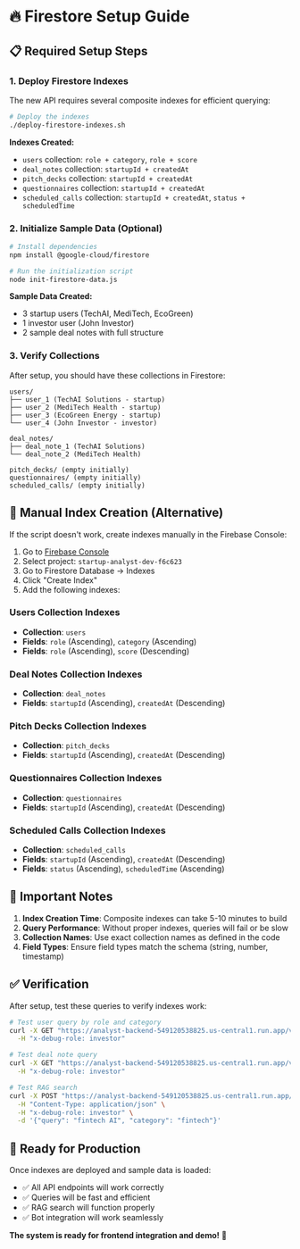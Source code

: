 # 🔥 Firestore Setup Guide

## 📋 **Required Setup Steps**

### **1. Deploy Firestore Indexes**

The new API requires several composite indexes for efficient querying:

```bash
# Deploy the indexes
./deploy-firestore-indexes.sh
```

**Indexes Created:**
- `users` collection: `role + category`, `role + score`
- `deal_notes` collection: `startupId + createdAt`
- `pitch_decks` collection: `startupId + createdAt`
- `questionnaires` collection: `startupId + createdAt`
- `scheduled_calls` collection: `startupId + createdAt`, `status + scheduledTime`

### **2. Initialize Sample Data (Optional)**

```bash
# Install dependencies
npm install @google-cloud/firestore

# Run the initialization script
node init-firestore-data.js
```

**Sample Data Created:**
- 3 startup users (TechAI, MediTech, EcoGreen)
- 1 investor user (John Investor)
- 2 sample deal notes with full structure

### **3. Verify Collections**

After setup, you should have these collections in Firestore:

```
users/
├── user_1 (TechAI Solutions - startup)
├── user_2 (MediTech Health - startup)
├── user_3 (EcoGreen Energy - startup)
└── user_4 (John Investor - investor)

deal_notes/
├── deal_note_1 (TechAI Solutions)
└── deal_note_2 (MediTech Health)

pitch_decks/ (empty initially)
questionnaires/ (empty initially)
scheduled_calls/ (empty initially)
```

## 🔧 **Manual Index Creation (Alternative)**

If the script doesn't work, create indexes manually in the Firebase Console:

1. Go to [Firebase Console](https://console.firebase.google.com)
2. Select project: `startup-analyst-dev-f6c623`
3. Go to Firestore Database → Indexes
4. Click "Create Index"
5. Add the following indexes:

### **Users Collection Indexes**
- **Collection**: `users`
- **Fields**: `role` (Ascending), `category` (Ascending)
- **Fields**: `role` (Ascending), `score` (Descending)

### **Deal Notes Collection Indexes**
- **Collection**: `deal_notes`
- **Fields**: `startupId` (Ascending), `createdAt` (Descending)

### **Pitch Decks Collection Indexes**
- **Collection**: `pitch_decks`
- **Fields**: `startupId` (Ascending), `createdAt` (Descending)

### **Questionnaires Collection Indexes**
- **Collection**: `questionnaires`
- **Fields**: `startupId` (Ascending), `createdAt` (Descending)

### **Scheduled Calls Collection Indexes**
- **Collection**: `scheduled_calls`
- **Fields**: `startupId` (Ascending), `createdAt` (Descending)
- **Fields**: `status` (Ascending), `scheduledTime` (Ascending)

## 🚨 **Important Notes**

1. **Index Creation Time**: Composite indexes can take 5-10 minutes to build
2. **Query Performance**: Without proper indexes, queries will fail or be slow
3. **Collection Names**: Use exact collection names as defined in the code
4. **Field Types**: Ensure field types match the schema (string, number, timestamp)

## ✅ **Verification**

After setup, test these queries to verify indexes work:

```bash
# Test user query by role and category
curl -X GET "https://analyst-backend-549120538825.us-central1.run.app/v1/companies?category=fintech" \
  -H "x-debug-role: investor"

# Test deal note query
curl -X GET "https://analyst-backend-549120538825.us-central1.run.app/v1/companies/sample_startup_1/deal-note" \
  -H "x-debug-role: investor"

# Test RAG search
curl -X POST "https://analyst-backend-549120538825.us-central1.run.app/v1/rag/search" \
  -H "Content-Type: application/json" \
  -H "x-debug-role: investor" \
  -d '{"query": "fintech AI", "category": "fintech"}'
```

## 🎯 **Ready for Production**

Once indexes are deployed and sample data is loaded:
- ✅ All API endpoints will work correctly
- ✅ Queries will be fast and efficient
- ✅ RAG search will function properly
- ✅ Bot integration will work seamlessly

**The system is ready for frontend integration and demo!** 🚀
